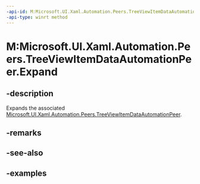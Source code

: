 ```yaml
---
-api-id: M:Microsoft.UI.Xaml.Automation.Peers.TreeViewItemDataAutomationPeer.Expand
-api-type: winrt method
---
```


# M:Microsoft.UI.Xaml.Automation.Peers.TreeViewItemDataAutomationPeer.Expand

## -description

Expands the associated [Microsoft.UI.Xaml.Automation.Peers.TreeViewItemDataAutomationPeer](treeviewitemdataautomationpeer.md).  

## -remarks

## -see-also

## -examples
